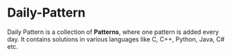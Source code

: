 # Daily-Pattern



Daily Pattern is a collection of **Patterns**, where one pattern is added every day. 
It contains solutions in various languages like C, C++, Python, Java, C# etc.
